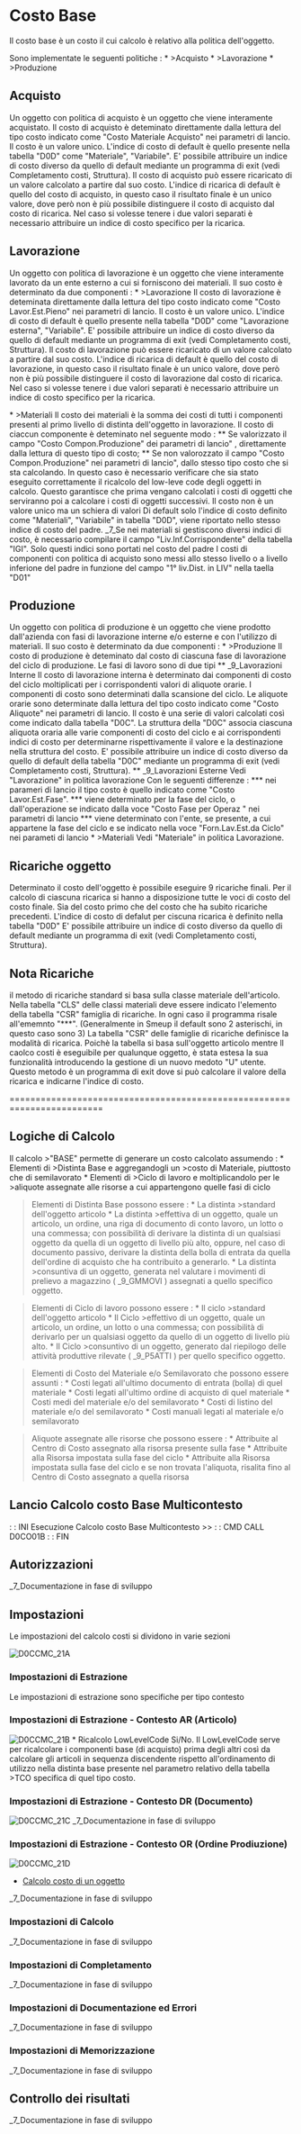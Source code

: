 # Costo  Base

Il costo base è un costo il cui calcolo è relativo alla politica dell'oggetto.

Sono implementate le seguenti politiche : 
\* >Acquisto
\* >Lavorazione
\* >Produzione

## Acquisto
Un oggetto con politica di acquisto è un oggetto che viene interamente acquistato.
Il costo di acquisto è deteminato direttamente dalla lettura del tipo costo indicato come "Costo Materiale Acquisto" nei parametri di lancio.
Il costo è un valore unico.
L'indice di costo di default è quello presente nella tabella "D0D" come "Materiale", "Variabile".
E' possibile attribuire un indice di costo diverso da quello di default mediante un programma di exit (vedi Completamento costi, Struttura).
Il costo di acquisto può essere ricaricato di un valore calcolato a partire dal suo costo.
L'indice di ricarica di default è quello del costo di acquisto, in questo caso il risultato finale è un unico valore, dove però non è più possibile distinguere il costo di acquisto dal costo di ricarica.
Nel caso si volesse tenere i due valori separati è necessario attribuire un indice di costo specifico per la ricarica.

## Lavorazione
Un oggetto con politica di lavorazione è un oggetto che viene interamente lavorato da un ente esterno a cui si forniscono dei materiali.
Il suo costo è determinato da due componenti : 
\* >Lavorazione
Il costo di lavorazione è deteminata direttamente dalla lettura del tipo costo indicato come "Costo Lavor.Est.Pieno" nei parametri di lancio.
Il costo è un valore unico.
L'indice di costo di default è quello presente nella tabella "D0D" come "Lavorazione esterna", "Variabile".
E' possibile attribuire un indice di costo diverso da quello di default mediante un programma di exit (vedi Completamento costi, Struttura).
Il costo di lavorazione può essere ricaricato di un valore calcolato a partire dal suo costo.
L'indice di ricarica di default è quello del costo di lavorazione, in questo caso il risultato finale è un unico valore, dove però non è più possibile distinguere il costo di lavorazione dal costo di ricarica.
Nel caso si volesse tenere i due valori separati è necessario attribuire un indice di costo specifico per la ricarica.

\* >Materiali
Il costo dei materiali è la somma dei costi di tutti i componenti presenti al primo livello di distinta dell'oggetto in lavorazione.
Il costo di ciaccun componente è deteminato nel seguente modo : 
\*\* Se valorizzato il campo "Costo Compon.Produzione" dei parametri di lancio" , direttamente dalla lettura di questo tipo di costo;
\*\* Se non valorozzato il campo "Costo Compon.Produzione" nei parametri di lancio", dallo stesso tipo costo che si sta calcolando. In questo caso è necessario verificare che sia stato eseguito correttamente il ricalcolo del low-leve code degli oggetti in calcolo. Questo garantisce che prima vengano calcolati i costi di oggetti che serviranno poi a calcolare i costi di oggetti successivi.
Il costo non è un valore unico ma un schiera di valori
Di default solo l'indice di costo definito come "Materiali", "Variabile" in tabella "D0D", viene riportato nello stesso indice di costo del padre.
_7_Se nei materiali si gestiscono diversi indici di costo,  è necessario compilare il campo "Liv.Inf.Corrispondente" della tabella "IGI". Solo questi indici sono portati nel costo del padre
I costi di componenti con politica di acquisto sono messi allo stesso livello o a livello inferione del padre in funzione del campo "1° liv.Dist. in LIV" nella taella "D01"


## Produzione
Un oggetto con politica di produzione è un oggetto che viene prodotto dall'azienda con fasi di lavorazione interne e/o esterne e con l'utilizzo di materiali.
Il suo costo è determinato da due componenti : 
\* >Produzione
Il costo di produzione è deteminato dal costo di ciascuna fase di lavorazione del ciclo di produzione.
Le fasi di lavoro sono di due tipi
\*\* _9_Lavorazioni Interne
Il costo di lavorazione interna è determinato dai componenti di costo del ciclo moltiplicati per i corrispondenti valori di aliquote orarie.
I componenti di costo sono determinati dalla scansione del ciclo.
Le aliquote orarie sono determinate dalla lettura del tipo costo indicato come "Costo Aliquote" nei parametri di lancio.
Il costo è una serie di valori calcolati così come indicato dalla tabella "D0C". La struttura della "D0C" associa ciascuna aliquota oraria alle varie componenti di costo del ciclo e ai corrispondenti indici di costo per determinarne rispettivamente il valore e la destinazione nella struttura del costo. E' possibile attribuire un indice di costo diverso da quello di default della tabella "D0C" mediante un programma di exit (vedi Completamento costi, Struttura).
\*\* _9_Lavorazioni Esterne
Vedi "Lavorazione" in politica lavorazione
Con le seguenti differenze : 
\*\*\* nei parameri di lancio il tipo costo è quello indicato come "Costo Lavor.Est.Fase".
\*\*\* viene determinato per la fase del ciclo, o dall'operazione se indicato dalla voce "Costo Fase per Operaz " nei parametri di lancio
\*\*\* viene determinato con l'ente, se presente, a cui appartene la fase del ciclo  e se indicato nella voce "Forn.Lav.Est.da Ciclo" nei parameti di lancio
\* >Materiali
Vedi "Materiale" in politica Lavorazione.

## Ricariche oggetto
Determinato il costo dell'oggetto è possibile eseguire 9 ricariche finali.
Per il calcolo di ciascuna ricarica si hanno a disposizione tutte le voci di costo del costo finale. Sia del costo primo che del costo che ha subito ricariche precedenti.
L'indice di costo di defalut per ciscuna ricarica è definito nella tabella "D0D"
E' possibile attribuire un indice di costo diverso da quello di default mediante un programma di exit (vedi Completamento costi, Struttura).

## Nota Ricariche
il metodo di ricariche standard si basa sulla classe materiale dell'articolo.
Nella tabella "CLS" delle classi materiali deve essere indicato l'elemento della tabella "CSR" famiglia di ricariche.
In ogni caso il programma risale all'ememnto "\*\*\*". (Generalmente in Smeup il default sono 2 asterischi, in questo caso sono 3)
La tabella "CSR" delle famiglie di ricariche definisce la modalità di ricarica.
Poichè la tabella si basa sull'oggetto articolo mentre ll caolco costi è eseguibile per qualunque oggetto, è stata estesa la sua funzionalità introducendo la gestione di un nuovo medoto "U" utente. Questo metodo è un programma di exit dove si può calcolare il valore della ricarica e indicarne l'indice di costo.



========================================================================

## Logiche di Calcolo

Il calcolo >"BASE" permette di generare un costo calcolato assumendo : 
 \* Elementi di >Distinta Base e aggregandogli un >costo di Materiale, piuttosto che di semilavorato
 \* Elementi di >Ciclo di lavoro e moltiplicandolo per le >aliquote assegnate alle risorse a cui appartengono quelle fasi di ciclo

>Elementi di Distinta Base possono essere : 
 \* La distinta >standard dell'oggetto articolo
 \* La distinta >effettiva di un oggetto, quale un articolo, un ordine, una riga di documento di conto lavoro, un lotto o una commessa; con possibilità di derivare la distinta di un qualsiasi oggetto da quella di un oggetto di livello più alto, oppure, nel caso di documento passivo, derivare la distinta della bolla di entrata da quella dell'ordine di acquisto che ha contribuito a generarlo.
 \* La distinta  >consuntiva di un oggetto, generata nel valutare i movimenti di prelievo a magazzino (  _9_GMMOVI ) assegnati a quello specifico oggetto.

>Elementi di Ciclo di lavoro possono essere : 
 \* Il ciclo >standard dell'oggetto articolo
 \* Il Ciclo >effettivo di un oggetto, quale un articolo, un ordine,  un lotto o una commessa; con possibilità di derivarlo per un qualsiasi oggetto da quello di un oggetto di livello più alto.
 \* Il Ciclo  >consuntivo di un oggetto, generato dal riepilogo delle attività produttive rilevate (  _9_P5ATTI ) per quello specifico oggetto.

>Elementi di Costo del Materiale e/o Semilavorato che possono essere assunti : 
 \* Costi legati all'ultimo documento di entrata (bolla) di quel materiale
 \* Costi legati all'ultimo ordine di acquisto di quel materiale
 \* Costi medi del materiale e/o del semilavorato
 \* Costi di listino del materiale e/o del semilavorato
 \* Costi manuali legati al materiale e/o semilavorato

>Aliquote assegnate alle risorse che possono essere : 
 \* Attribuite al Centro di Costo assegnato alla risorsa presente sulla fase
 \* Attribuite alla Risorsa impostata sulla fase del ciclo
 \* Attribuite alla Risorsa impostata sulla fase del ciclo e se non trovata l'aliquota, risalita fino al Centro di Costo assegnato a quella risorsa

## Lancio Calcolo costo Base Multicontesto
 :  : INI Esecuzione Calcolo costo Base Multicontesto >>
 :  : CMD CALL D0CO01B
 :  : FIN


## Autorizzazioni
_7_Documentazione in fase di sviluppo

## Impostazioni

Le impostazioni del calcolo costi si dividono in varie sezioni

![D0CCMC_21A](http://localhost:3000/immagini/D0CCMC_13/D0CCMC_21A.png)
### Impostazioni di Estrazione
Le impostazioni di estrazione sono specifiche per tipo contesto

### Impostazioni di Estrazione - Contesto AR (Articolo)
![D0CCMC_21B](http://localhost:3000/immagini/D0CCMC_13/D0CCMC_21B.png) \* Ricalcolo LowLevelCode Si/No. Il LowLevelCode serve per ricalcolare i componenti base (di acquisto) prima degli altri così da calcolare gli articoli in sequenza discendente rispetto all'ordinamento di utilizzo nella distinta base presente nel parametro relativo della tabella >TCO specifica di quel tipo costo.

### Impostazioni di Estrazione - Contesto DR (Documento)
![D0CCMC_21C](http://localhost:3000/immagini/D0CCMC_13/D0CCMC_21C.png)
_7_Documentazione in fase di sviluppo

### Impostazioni di Estrazione - Contesto OR (Ordine Prodiuzione)
![D0CCMC_21D](http://localhost:3000/immagini/D0CCMC_13/D0CCMC_21D.png)
- [Calcolo costo di un oggetto](Sorgenti/OJ/PGM/D0CO01B)

_7_Documentazione in fase di sviluppo


### Impostazioni di Calcolo
_7_Documentazione in fase di sviluppo

### Impostazioni di Completamento
_7_Documentazione in fase di sviluppo

### Impostazioni di Documentazione ed Errori
_7_Documentazione in fase di sviluppo

### Impostazioni di Memorizzazione
_7_Documentazione in fase di sviluppo


## Controllo dei risultati
_7_Documentazione in fase di sviluppo

